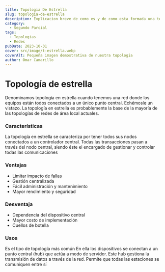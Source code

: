 ```yaml
---
title: Topologia De Estrella
slug: topologia-de-estrella
description: Explicacion breve de como es y de como esta formada una topologia estrella de red
category:
  - Segundo Parcial
tags:
  - Topologias 
  - Redes
pubDate: 2023-10-31
cover: src/image/t-estrella.webp
coverAlt: Pequeña imagen demostrativa de nuestra topologia
author: Omar Camarillo
---
```

# Topología de estrella
Denominamos topología en estrella cuando tenemos una red donde los equipos están todos
conectados a un único punto central. Echémosle un vistazo. La topología en estrella es
probablemente la base de la mayoría de las topologías de redes de área local actuales.

### Características
La topología en estrella se caracteriza por tener todos sus nodos conectados a un
controlador central. Todas las transacciones pasan a través del nodo central, siendo éste el
encargado de gestionar y controlar todas las comunicaciones

### Ventajas
- Limitar impacto de fallas
- Gestión centralizada
- Fácil administración y mantenimiento
- Mayor rendimiento y seguridad

### Desventaja

- Dependencia del dispositivo central
- Mayor costo de implementación
- Cuellos de botella

### Usos
Es el tipo de topología más común En ella los dispositivos se conectan a un punto central
(hub) que actúa a modo de servidor. Este hub gestiona la transmisión de datos a través de
la red. Permite que todas las estaciones se comuniquen entre sí